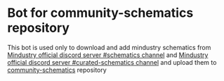 # Bot for community-schematics repository

This bot is used only to download and add mindustry schematics from [Mindustry official discord server #schematics channel](https://discord.com/channels/391020510269669376/640604827344306207) and [Mindustry official discord server #curated-schematics channel](https://discord.com/channels/391020510269669376/878022862915653723) and upload them to [community-schematics](https://github.com/JasonP01/community-schematics) repository
